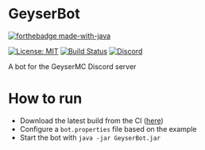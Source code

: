 # GeyserBot
[![forthebadge made-with-java](http://ForTheBadge.com/images/badges/made-with-java.svg)](https://java.com/)

[![License: MIT](https://img.shields.io/badge/license-MIT-blue.svg)](LICENSE)
[![Build Status](https://ci.opencollab.dev/job/GeyserMC/job/GeyserDiscordBot/job/jda/badge/icon)](https://ci.opencollab.dev/job/GeyserMC/job/GeyserDiscordBot/job/jda/)
[![Discord](https://img.shields.io/discord/613163671870242838.svg?color=%237289da&label=discord)](http://discord.geysermc.org/)

A bot for the GeyserMC Discord server

# How to run
- Download the latest build from the CI ([here](https://ci.opencollab.dev/job/GeyserMC/job/GeyserDiscordBot/job/jda/lastSuccessfulBuild/artifact/target/GeyserBot.jar))
- Configure a `bot.properties` file based on the example
- Start the bot with `java -jar GeyserBot.jar`
